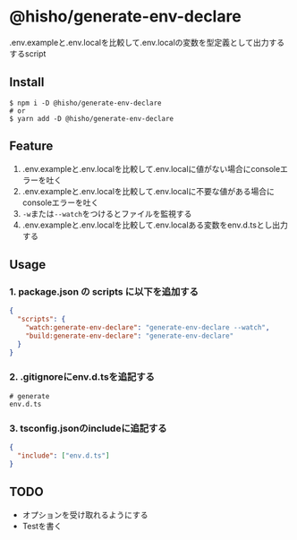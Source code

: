 # @hisho/generate-env-declare

.env.exampleと.env.localを比較して.env.localの変数を型定義として出力するするscript

## Install

```shell
$ npm i -D @hisho/generate-env-declare
# or
$ yarn add -D @hisho/generate-env-declare
```

## Feature

1. .env.exampleと.env.localを比較して.env.localに値がない場合にconsoleエラーを吐く
2. .env.exampleと.env.localを比較して.env.localに不要な値がある場合にconsoleエラーを吐く
3. `-w`または`--watch`をつけるとファイルを監視する
4. .env.exampleと.env.localを比較して.env.localある変数をenv.d.tsとし出力する

## Usage

### 1. package.json の scripts に以下を追加する

```json
{
  "scripts": {
    "watch:generate-env-declare": "generate-env-declare --watch",
    "build:generate-env-declare": "generate-env-declare"
  }
}
```

### 2. .gitignoreにenv.d.tsを追記する
```gitignore
# generate
env.d.ts
```

### 3. tsconfig.jsonのincludeに追記する
```json
{
  "include": ["env.d.ts"]
}
```

## TODO

- オプションを受け取れるようにする
- Testを書く